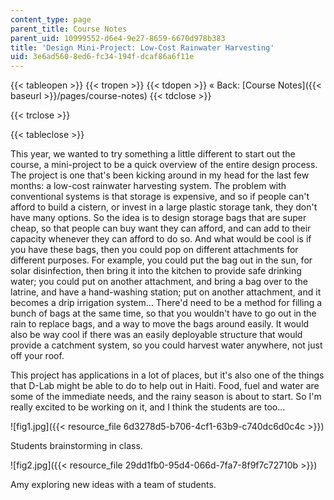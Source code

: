 ```yaml
---
content_type: page
parent_title: Course Notes
parent_uid: 10999552-d6e4-9e27-8659-6670d978b383
title: 'Design Mini-Project: Low-Cost Rainwater Harvesting'
uid: 3e6ad560-8ed6-fc34-194f-dcaf86a6f11e
---
```


{{< tableopen >}}
{{< tropen >}}
{{< tdopen >}}
« Back: [Course Notes]({{< baseurl >}}/pages/course-notes)
{{< tdclose >}}

{{< trclose >}}

{{< tableclose >}}

This year, we wanted to try something a little different to start out the course, a mini-project to be a quick overview of the entire design process. The project is one that's been kicking around in my head for the last few months: a low-cost rainwater harvesting system. The problem with conventional systems is that storage is expensive, and so if people can't afford to build a cistern, or invest in a large plastic storage tank, they don't have many options. So the idea is to design storage bags that are super cheap, so that people can buy want they can afford, and can add to their capacity whenever they can afford to do so. And what would be cool is if you have these bags, then you could pop on different attachments for different purposes. For example, you could put the bag out in the sun, for solar disinfection, then bring it into the kitchen to provide safe drinking water; you could put on another attachment, and bring a bag over to the latrine, and have a hand-washing station; put on another attachment, and it becomes a drip irrigation system… There'd need to be a method for filling a bunch of bags at the same time, so that you wouldn't have to go out in the rain to replace bags, and a way to move the bags around easily. It would also be way cool if there was an easily deployable structure that would provide a catchment system, so you could harvest water anywhere, not just off your roof.

This project has applications in a lot of places, but it's also one of the things that D-Lab might be able to do to help out in Haiti. Food, fuel and water are some of the immediate needs, and the rainy season is about to start. So I'm really excited to be working on it, and I think the students are too…

![fig1.jpg]({{< resource_file 6d3278d5-b706-4cf1-63b9-c740dc6d0c4c >}})

Students brainstorming in class.

![fig2.jpg]({{< resource_file 29dd1fb0-95d4-066d-7fa7-8f9f7c72710b >}})

Amy exploring new ideas with a team of students.
